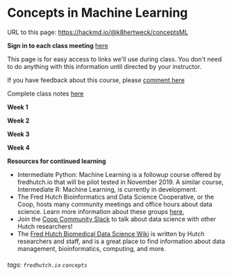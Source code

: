 Concepts in Machine Learning
====

URL to this page: https://hackmd.io/@k8hertweck/conceptsML

**Sign in to each class meeting** [here](https://goo.gl/forms/j4MbWJuPoIYeJET12)

This page is for easy access to links we'll use during class. You don't need to do anything with this information until directed by your instructor. 

If you have feedback about this course, please [comment here](https://goo.gl/forms/Bw8dTV0Wghq2iG5i2)

Complete class notes [here](https://github.com/fredhutchio/data_for_data_science)

**Week 1**


**Week 2**

 
**Week 3**

    
**Week 4**


**Resources for continued learning**
* Intermediate Python: Machine Learning is a followup course offered by fredhutch.io that will be pilot tested in November 2019. A similar course, Intermediate R: Machine Learning, is currently in development.
* The Fred Hutch Bioinformatics and Data Science Cooperative, or the Coop, hosts many community meetings and office hours about data science. Learn more information about these groups [here](https://research.fhcrc.org/coop/en/community/hosted-groups.html), 
* Join the [Coop Community Slack](https://join.slack.com/t/fhbig/shared_invite/enQtMzUyMDIxNzk3MDU3LWE5NGUyMTY1NGU0N2VmMmEyNTM5YzM1MmNlMTk2YmM1OWNkMmJiNTQxMTQ4OTNkMTFjMjk3M2Q0MzkwYzQ3NDA) to talk about data science with other Hutch researchers! 
* The [Fred Hutch Biomedical Data Science Wiki](https://sciwiki.fredhutch.org) is written by Hutch researchers and staff, and is a great place to find information about data management, bioinformatics, computing, and more.

###### tags: `fredhutch.io` `concepts`
